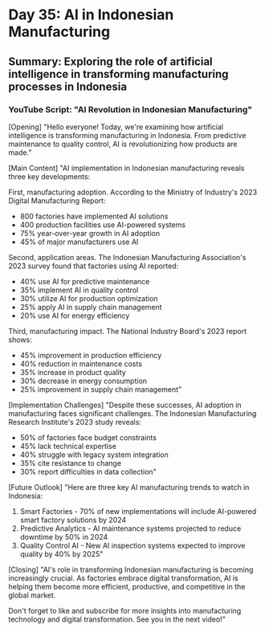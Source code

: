 # Day 35: AI in Indonesian Manufacturing
## Summary: Exploring the role of artificial intelligence in transforming manufacturing processes in Indonesia

### YouTube Script: "AI Revolution in Indonesian Manufacturing"

[Opening]
"Hello everyone! Today, we're examining how artificial intelligence is transforming manufacturing in Indonesia. From predictive maintenance to quality control, AI is revolutionizing how products are made."

[Main Content]
"AI implementation in Indonesian manufacturing reveals three key developments:

First, manufacturing adoption. According to the Ministry of Industry's 2023 Digital Manufacturing Report:
- 800 factories have implemented AI solutions
- 400 production facilities use AI-powered systems
- 75% year-over-year growth in AI adoption
- 45% of major manufacturers use AI

Second, application areas. The Indonesian Manufacturing Association's 2023 survey found that factories using AI reported:
- 40% use AI for predictive maintenance
- 35% implement AI in quality control
- 30% utilize AI for production optimization
- 25% apply AI in supply chain management
- 20% use AI for energy efficiency

Third, manufacturing impact. The National Industry Board's 2023 report shows:
- 45% improvement in production efficiency
- 40% reduction in maintenance costs
- 35% increase in product quality
- 30% decrease in energy consumption
- 25% improvement in supply chain management"

[Implementation Challenges]
"Despite these successes, AI adoption in manufacturing faces significant challenges. The Indonesian Manufacturing Research Institute's 2023 study reveals:
- 50% of factories face budget constraints
- 45% lack technical expertise
- 40% struggle with legacy system integration
- 35% cite resistance to change
- 30% report difficulties in data collection"

[Future Outlook]
"Here are three key AI manufacturing trends to watch in Indonesia:

1. Smart Factories - 70% of new implementations will include AI-powered smart factory solutions by 2024
2. Predictive Analytics - AI maintenance systems projected to reduce downtime by 50% in 2024
3. Quality Control AI - New AI inspection systems expected to improve quality by 40% by 2025"

[Closing]
"AI's role in transforming Indonesian manufacturing is becoming increasingly crucial. As factories embrace digital transformation, AI is helping them become more efficient, productive, and competitive in the global market.

Don't forget to like and subscribe for more insights into manufacturing technology and digital transformation. See you in the next video!" 